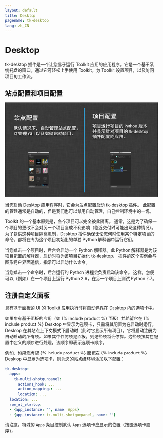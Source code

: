 ```yaml
---
layout: default
title: Desktop
pagename: tk-desktop
lang: zh_CN
---
```


# Desktop

tk-desktop 插件是一个让您易于运行 Toolkit 应用的应用程序。它是一个基于系统托盘的窗口，通过它可轻松上手使用 Toolkit，为 Toolkit 设置项目，以及访问项目的工作流。

## 站点配置和项目配置

![进程](../images/engines/processes.png)

当您启动 Desktop 应用程序时，它会为站点配置启动 tk-desktop 插件。  此配置的管理通常是自动的，但是我们也可以禁用自动管理，自己控制环境中的一切。

Toolkit 的一个基本原则是，各个项目可以完全彼此隔离。  通常，这是为了确保一个项目的更改不会对另一个项目造成不利影响（临近交付时可能出现这种情况）。为了提供这种项目隔离机制，Desktop 插件确保无论您何时使用某个特定项目的命令，都将在专为这个项目初始化的单独 Python 解释器中运行它们。

当您单击一个项目时，后台会启动一个 Python 解释器。此 Python 解释器是为该项目配置的解释器，启动时将为该项目初始化 tk-desktop。  插件的这个实例会与图形用户界面通信，指示可以启动什么命令。

当您单击一个命令时，后台运行的 Python 进程会负责启动该命令。  这样，您便可以（例如）在一个项目上运行 Python 2.6，在另一个项目上测试 Python 2.7。

## 注册自定义面板

具有[基于面板的 UI](http://developer.shotgridsoftware.com/tk-core/platform.html#sgtk.platform.Engine.show_panel) 的 Toolkit 应用执行时将自动停靠在 Desktop 内的选项卡中。

如果您有基于面板的应用（如 {% include product %} 面板）并希望它在 {% include product %} Desktop 中显示为选项卡，只需将其配置为在启动时运行。Desktop 在其站点上下文模式下启动时（此时它显示所有项目），它将启动注册为自动启动的所有项。如果其中任何项是面板，则这些项将会停靠。这些项按其在配置中定义的顺序进行处理，该顺序即表示选项卡顺序。

例如，如果您希望 {% include product %} 面板在 {% include product %} Desktop 中显示为选项卡，则为您的站点级环境添加以下配置：

```yaml
tk-desktop:
  apps:
    tk-multi-shotgunpanel:
      actions_hook: ...
      action_mappings: ...
      location: ...
  location: ...
  run_at_startup:
  - {app_instance: '', name: Apps}
  - {app_instance: tk-multi-shotgunpanel, name: ''}
```

请注意，特殊的 `Apps` 条目控制默认 `Apps` 选项卡应显示的位置（按照选项卡顺序）。


